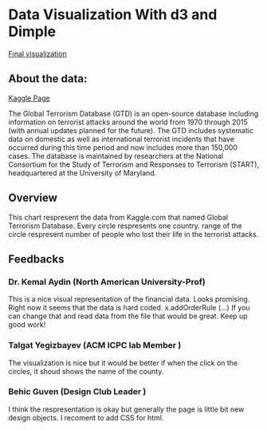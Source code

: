 # Data Visualization With d3 and Dimple

[Final visualization](https://github.com/AhmetHamzaEmra/data-visualization-with-d3-and-Dimple/blob/master/Project/submission%201/index2.html)

## About the data:
[Kaggle Page](https://www.kaggle.com/START-UMD/gtd)  

The Global Terrorism Database (GTD) is an open-source database including information on terrorist attacks around the world from 1970 through 2015 (with annual updates planned for the future). The GTD includes systematic data on domestic as well as international terrorist incidents that have occurred during this time period and now includes more than 150,000 cases. The database is maintained by researchers at the National Consortium for the Study of Terrorism and Responses to Terrorism (START), headquartered at the University of Maryland.

## Overview

This chart respresent the data from Kaggle.com that named Global Terrorism Database. Every circle respresents one country. range of the circle respresent number of people who lost their life  in the terrorist attacks. 


## Feedbacks
### Dr. Kemal Aydin (North American University-Prof)

This is a nice visual representation of the financial data. Looks promising.
Right now it seems that the data is hard coded. x.addOrderRule (...)
If you can change that and read data from the file that would be great.
Keep up good work!

### Talgat Yegizbayev (ACM ICPC lab Member )
The visualization is nice but it would be better if when the click on the circles, it shoud shows the name of the county.

### Behic Guven (Design Club Leader )
I think the respresentation is okay but generally the page is little bit new design objects. I recoment to add CSS for html. 